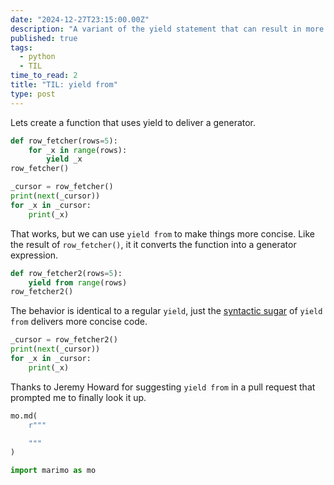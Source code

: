 ```yaml
---
date: "2024-12-27T23:15:00.00Z"
description: "A variant of the yield statement that can result in more concise code."
published: true
tags:
  - python
  - TIL
time_to_read: 2
title: "TIL: yield from"
type: post
---
```


Lets create a function that uses yield to deliver a generator.

```python {.marimo}
def row_fetcher(rows=5):
    for _x in range(rows):
        yield _x
row_fetcher()
```

```python {.marimo}
_cursor = row_fetcher()
print(next(_cursor))
for _x in _cursor:
    print(_x)
```

That works, but we can use `yield from` to make things more concise. Like the result of `row_fetcher()`, it it converts the function into a generator expression.

```python {.marimo}
def row_fetcher2(rows=5):
    yield from range(rows)
row_fetcher2()
```

The behavior is identical to a regular `yield`, just the [syntactic sugar](https://en.wikipedia.org/wiki/Syntactic_sugar) of `yield from` delivers more concise code.

```python {.marimo}
_cursor = row_fetcher2()
print(next(_cursor))
for _x in _cursor:
    print(_x)
```

Thanks to Jeremy Howard for suggesting `yield from` in a pull request that prompted me to finally look it up.

```python {.marimo hide_code="true"}
mo.md(
    r"""

    """
)
```

```python {.marimo}
import marimo as mo
```